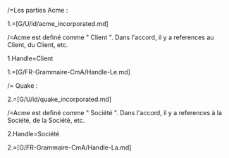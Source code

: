 /=Les parties  Acme :

1.=[G/U/id/acme_incorporated.md]

/=Acme est definé comme " Client ". Dans l'accord, il y a references au Client, du Client, etc. 

1.Handle=<span class="definedterm">Client</a>

1.=[G/FR-Grammaire-CmA/Handle-Le.md]

/= Quake :

2.=[G/U/id/quake_incorporated.md]

/=Acme est definé comme " Société ". Dans l'accord, il y a references à la Société, de la Société, etc. 

2.Handle=<span class="definedterm">Société</a>

2.=[G/FR-Grammaire-CmA/Handle-La.md]
